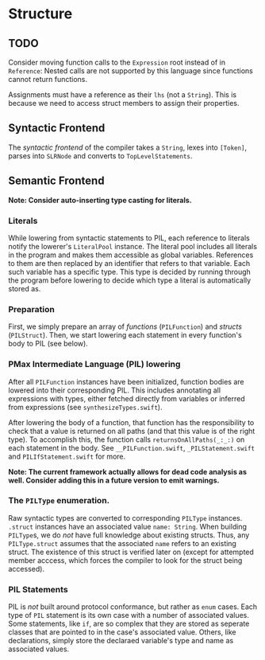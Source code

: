 #  Structure

## TODO

Consider moving function calls to the `Expression` root instead of in `Reference`: Nested calls are not supported by this language since functions cannot return functions.

Assignments must have a reference as their `lhs` (not a `String`). This is because we need to access struct members to assign their properties.

## Syntactic Frontend

The _syntactic frontend_ of the compiler takes a `String`, lexes into `[Token]`, parses into `SLRNode` and converts to `TopLevelStatements`.

## Semantic Frontend

**Note: Consider auto-inserting type casting for literals.**

### Literals

While lowering from syntactic statements to PIL, each reference to literals notify the lowerer's `LiteralPool` instance. The literal pool includes all literals in the program and makes them accessible as global variables. References to them are then replaced by an identifier that refers to that variable. Each such variable has a specific type. This type is decided by running through the program before lowering to decide which type a literal is automatically stored as.

### Preparation

First, we simply prepare an array of _functions_ (`PILFunction`) and _structs_ (`PILStruct`). Then, we start lowering each statement in every function's body to PIL (see below).

### PMax Intermediate Language (PIL) lowering

After all `PILFunction` instances have been initialized, function bodies are lowered into their corresponding PIL. This includes annotating all expressions with types, either fetched directly from variables or inferred from expressions (see `synthesizeTypes.swift`). 

After lowering the body of a function, that function has the responsibility to check that a value is returned on all paths (and that this value is of the right type). To accomplish this, the function calls `returnsOnAllPaths(_:_:)` on each statement in the body. See `__PILFunction.swift`, `_PILStatement.swift` and `PILIfStatement.swift` for more. 

**Note: The current framework actually allows for dead code analysis as well. Consider adding this in a future version to emit warnings.**

### The `PILType` enumeration.

Raw syntactic types are converted to corresponding `PILType` instances. `.struct` instances have an associated value `name: String`. When building `PILType`s, we do _not_ have full knowledge about existing structs. Thus, any `PILType.struct` assumes that the associated `name` refers to an existing struct. The existence of this struct is verified later on (except for attempted member acccess, which forces the compiler to look for the struct being accessed).

### PIL Statements

PIL is _not_ built around protocol conformance, but rather as `enum` cases. Each type of `PIL` statement is its own case with a number of associated values. Some statements, like `if`, are so complex that they are stored as seperate classes that are pointed to in the case's associated value. Others, like declarations, simply store the declaraed variable's type and name as associated values.
